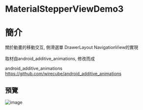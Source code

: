 # MaterialStepperViewDemo3

簡介
==================================
關於動畫的移動交互, 側滑選單 DrawerLayout NavigationView的實現                                         
取材自android_additive_animations, 修改而成

android_additive_animations                                     
https://github.com/wirecube/android_additive_animations

預覽
--------
![image](http://i.imgur.com/4NNLyDN.jpg)  
